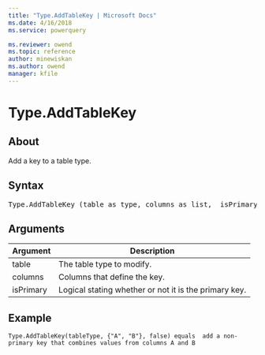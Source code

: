 ```yaml
---
title: "Type.AddTableKey | Microsoft Docs"
ms.date: 4/16/2018
ms.service: powerquery

ms.reviewer: owend
ms.topic: reference
author: minewiskan
ms.author: owend
manager: kfile
---
```

# Type.AddTableKey

  
## About  
Add a key to a table type.  
  
## Syntax

<pre>
Type.AddTableKey (table as type, columns as list,  isPrimary as logical) as type  
</pre>
  
## Arguments  
  
|Argument|Description|  
|------------|---------------|  
|table|The table type to modify.|  
|columns|Columns that define the key.|  
|isPrimary|Logical stating whether or not it is the primary key.|  
  
## Example  
  
```powerquery-m
Type.AddTableKey(tableType, {"A", "B"}, false) equals  add a non-primary key that combines values from columns A and B  
```  
